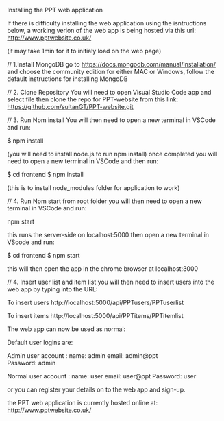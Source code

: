 Installing the PPT web application

If there is difficulty installing the web application using the isntructions below, a working verion of the web app is being hosted via this url:
http://www.pptwebsite.co.uk/

(it may take 1min for it to initialy load on the web page)


// 1.Install MongoDB
go to https://docs.mongodb.com/manual/installation/ and choose the community edition for either MAC or Windows, follow the default instructions for installing
MongoDB

// 2. Clone Repository
You will need to open Visual Studio Code app and select file then clone the repo for PPT-website from this link: https://github.com/sultanGT/PPT-website.git

// 3. Run Npm install
You will then need to open a new terminal in VSCode and run: 

$ npm install 

(you will need to install node.js to run npm install)
once completed you will need to open a new terminal in VSCode and then run:

$ cd frontend
$ npm install

(this is to install node_modules folder for application to work)

// 4. Run Npm start from root folder
you will then need to open a new terminal in VSCode and run:

npm start

this runs the server-side on localhost:5000
then open a new terminal in VScode and run:

$ cd frontend
$ npm start

this will then open the app in the chrome browser at localhost:3000

// 4. Insert user list and item list
you will then need to insert users into the web app by typing into the URL:

To insert users
http://localhost:5000/api/PPTusers/PPTuserlist

To insert items
http://localhost:5000/api/PPTitems/PPTitemlist

The web app can now be used as normal:

Default user logins are: 

Admin user account :
 name: admin
 email: admin@ppt  
 Password: admin

Normal user account :
name: user
email: user@ppt
Password: user

or you can register your details on to the web app and sign-up.

the PPT web application is currently hosted online at:
http://www.pptwebsite.co.uk/

